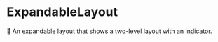 # ExpandableLayout
:closed_book: An expandable layout that shows a two-level layout with an indicator.
